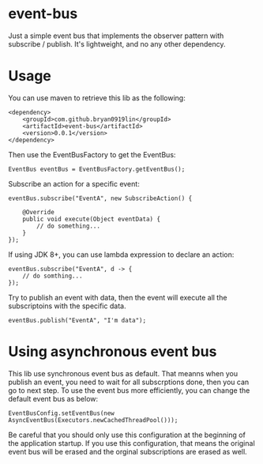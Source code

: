 # event-bus
Just a simple event bus that implements the observer pattern with subscribe / publish.
It's lightweight, and no any other dependency.

# Usage
You can use maven to retrieve this lib as the following:

    <dependency>
        <groupId>com.github.bryan0919lin</groupId>
        <artifactId>event-bus</artifactId>
        <version>0.0.1</version>
    </dependency>
    
Then use the EventBusFactory to get the EventBus:

    EventBus eventBus = EventBusFactory.getEventBus();
    
Subscribe an action for a specific event:
    
    eventBus.subscribe("EventA", new SubscribeAction() {
            
        @Override
        public void execute(Object eventData) {
            // do something...
        }
    });
    
If using JDK 8+, you can use lambda expression to declare an action:

    eventBus.subscribe("EventA", d -> {
        // do somthing...
    });
    
Try to publish an event with data, then the event will execute all the subscriptoins with the specific data.

    eventBus.publish("EventA", "I'm data");
    
# Using asynchronous event bus
This lib use synchronous event bus as default. That meanns when you publish an event, you need to wait for all subscrptions done, then you can go to next step. To use the event bus more efficiently, you can change the default event bus as below:

    EventBusConfig.setEventBus(new AsyncEventBus(Executors.newCachedThreadPool()));
    
Be careful that you should only use this configuration at the beginning of the application startup. If you use this configuration, that means the original event bus will be erased and the orginal subscriptions are erased as well.
